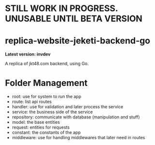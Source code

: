 # STILL WORK IN PROGRESS. UNUSABLE UNTIL BETA VERSION

# replica-website-jeketi-backend-go
**Latest version: invdev**

A replica of jkt48.com backend, using Go.

# Folder Management
- root: use for system to run the app
- route: list api routes
- handler: use for validation and later process the service
- service: the business side of the service
- repository: communicate with database (manipulation and stuff)
- model: the base entities
- request: entities for requests
- constant: the constants of the app
- middleware: use for handling middlewares that later need in routes
